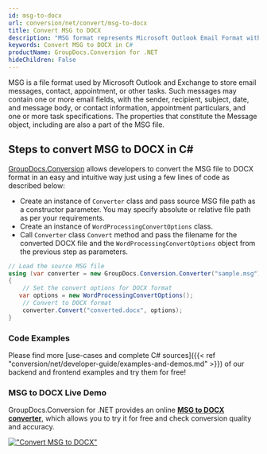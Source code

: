```yaml
---
id: msg-to-docx
url: conversion/net/convert/msg-to-docx
title: Convert MSG to DOCX
description: "MSG format represents Microsoft Outlook Email Format with .msg extension. Learn how to convert MSG to DOCX file programmatically in C# language using GroupDocs.Conversion for .NET library."
keywords: Convert MSG to DOCX in C#
productName: GroupDocs.Conversion for .NET
hideChildren: False
---
```


MSG is a file format used by Microsoft Outlook and Exchange to store email messages, contact, appointment, or other tasks. Such messages may contain one or more email fields, with the sender, recipient, subject, date, and message body, or contact information, appointment particulars, and one or more task specifications. The properties that constitute the Message object, including are also a part of the MSG file.

## Steps to convert MSG to DOCX in C#

[GroupDocs.Conversion](https://products.groupdocs.com/conversion/net) allows developers to convert the MSG file to DOCX format in an easy and intuitive way just using a few lines of code as described below:

* Create an instance of `Converter` class and pass source MSG file path as a constructor parameter. You may specify absolute or relative file path as per your requirements. 
* Create an instance of `WordProcessingConvertOptions` class.
* Call `Converter` class `Convert` method and pass the filename for the converted DOCX file and the `WordProcessingConvertOptions` object from the previous step as parameters.

```csharp
// Load the source MSG file
using (var converter = new GroupDocs.Conversion.Converter("sample.msg"))
{
    // Set the convert options for DOCX format
   var options = new WordProcessingConvertOptions();
    // Convert to DOCX format
    converter.Convert("converted.docx", options);
}
```

### Code Examples

Please find more [use-cases and complete C# sources]({{< ref "conversion/net/developer-guide/examples-and-demos.md" >}}) of our backend and frontend examples and try them for free!

### MSG to DOCX Live Demo

GroupDocs.Conversion for .NET provides an online [**MSG to DOCX converter**](https://products.groupdocs.app/conversion/msg-to-docx), which allows you to try it for free and check conversion quality and accuracy.

[!["Convert MSG to DOCX"](conversion/net/images/convert-to-docx/convert-msg-to-docx.png)](https://products.groupdocs.app/conversion/msg-to-docx)